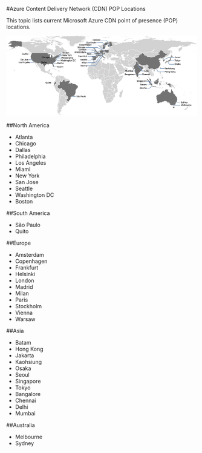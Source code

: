 <properties 
    pageTitle="Azure Content Delivery Network (CDN) POP Locations" 
    description="This topic lists Azure Content Delivery Network (CDN) POP locations." 
    services="cdn" 
    documentationCenter="" 
    authors="camsoper" 
    manager="dwrede" 
    editor=""/>

<tags 
    ms.service="cdn" 
    ms.workload="media" 
    ms.tgt_pltfrm="na" 
    ms.devlang="na" 
    ms.topic="article" 
    ms.date="12/02/2015" 
    ms.author="casoper"/>


#Azure Content Delivery Network (CDN) POP Locations

This topic lists current Microsoft Azure CDN point of presence (POP) locations.
   

![CDN POP Locations](./media/cdn-pop-locations/CDN_POP_locations_update.png)


##North America

- Atlanta
- Chicago
- Dallas
- Philadelphia
- Los Angeles
- Miami
- New York
- San Jose
- Seattle
- Washington DC
- Boston

##South America

- São Paulo
- Quito

##Europe

- Amsterdam
- Copenhagen
- Frankfurt
- Helsinki
- London
- Madrid
- Milan
- Paris
- Stockholm
- Vienna
- Warsaw

##Asia

- Batam
- Hong Kong
- Jakarta
- Kaohsiung
- Osaka
- Seoul
- Singapore
- Tokyo
- Bangalore
- Chennai
- Delhi
- Mumbai

##Australia

- Melbourne
- Sydney 

